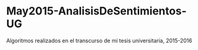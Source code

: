 # May2015-AnalisisDeSentimientos-UG
Algoritmos realizados en el transcurso de mi tesis universitaria, 2015-2016

